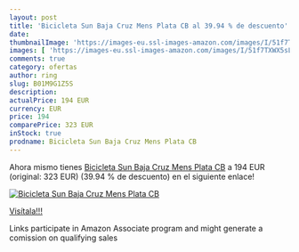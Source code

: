 ```yaml
---
layout: post
title: 'Bicicleta Sun Baja Cruz Mens Plata CB al 39.94 % de descuento'
date: 
thumbnailImage: 'https://images-eu.ssl-images-amazon.com/images/I/51f7TXWX5sL._SL200_.jpg'
images: [ 'https://images-eu.ssl-images-amazon.com/images/I/51f7TXWX5sL._SL200_.jpg' ]
comments: true
category: ofertas
author: ring
slug: B01M9G1Z5S
description:
actualPrice: 194 EUR
currency: EUR
price: 194
comparePrice: 323 EUR
inStock: true
prodname: Bicicleta Sun Baja Cruz Mens Plata CB
---
```


Ahora mismo tienes [Bicicleta Sun Baja Cruz Mens Plata CB](https://www.amazon.es/dp/B01M9G1Z5S/?tag=tolees-21) a 194 EUR (original: 323 EUR) (39.94 %  de descuento) en el siguiente enlace!

[![Bicicleta Sun Baja Cruz Mens Plata CB](https://images-eu.ssl-images-amazon.com/images/I/51f7TXWX5sL._SL200_.jpg)](https://www.amazon.es/dp/B01M9G1Z5S/?tag=tolees-21)

[Visítala!!!](https://www.amazon.es/dp/B01M9G1Z5S/?tag=tolees-21)

Links participate in Amazon Associate program and might generate a comission on qualifying sales
